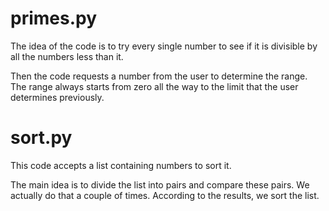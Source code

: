 # primes.py

The idea of the code is to try every single number to see if it is divisible by all the numbers less than it.

Then the code requests a number from the user to determine the range. The range always starts from zero all the way to the limit that the user determines previously.

# sort.py

This code accepts a list containing numbers to sort it.

The main idea is to divide the list into pairs and compare these pairs. We actually do that a couple of times. According to the results, we sort the list.
